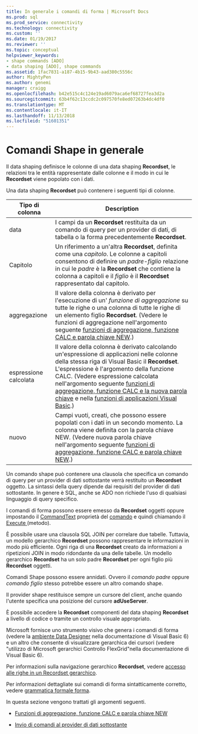 ```yaml
---
title: In generale i comandi di forma | Microsoft Docs
ms.prod: sql
ms.prod_service: connectivity
ms.technology: connectivity
ms.custom: ''
ms.date: 01/19/2017
ms.reviewer: ''
ms.topic: conceptual
helpviewer_keywords:
- shape commands [ADO]
- data shaping [ADO], shape commands
ms.assetid: 1fac7831-a187-4b15-9b43-aad380c5556c
author: MightyPen
ms.author: genemi
manager: craigg
ms.openlocfilehash: b42e515c4c124e19ad6079aca6ef68727fea3d2a
ms.sourcegitcommit: 63b4f62c13ccdc2c097570fe8ed07263b4dc4df0
ms.translationtype: MT
ms.contentlocale: it-IT
ms.lasthandoff: 11/13/2018
ms.locfileid: "51601351"
---
```

# <a name="shape-commands-in-general"></a>Comandi Shape in generale
Il data shaping definisce le colonne di una data shaping **Recordset**, le relazioni tra le entità rappresentate dalle colonne e il modo in cui le **Recordset** viene popolato con i dati.  
  
 Una data shaping **Recordset** può contenere i seguenti tipi di colonne.  
  
|Tipo di colonna|Description|  
|-----------------|-----------------|  
|data|I campi da un **Recordset** restituita da un comando di query per un provider di dati, di tabella o la forma precedentemente **Recordset**.|  
|Capitolo|Un riferimento a un'altra **Recordset**, definita come una *capitolo*. Le colonne a capitoli consentono di definire un *padre-figlio* relazione in cui le *padre* è la **Recordset** che contiene la colonna a capitoli e il *figlio* è il **Recordset** rappresentato dal capitolo.|  
|aggregazione|Il valore della colonna è derivato per l'esecuzione di un' *funzione di aggregazione* su tutte le righe o una colonna di tutte le righe di un elemento figlio **Recordset**. (Vedere le funzioni di aggregazione nell'argomento seguente [funzioni di aggregazione, funzione CALC e parola chiave NEW](../../../ado/guide/data/aggregate-functions-the-calc-function-and-the-new-keyword.md).)|  
|espressione calcolata|Il valore della colonna è derivato calcolando un'espressione di applicazioni nelle colonne della stessa riga di Visual Basic il **Recordset**. L'espressione è l'argomento della funzione CALC. (Vedere espressione calcolata nell'argomento seguente [funzioni di aggregazione, funzione CALC e la nuova parola chiave](../../../ado/guide/data/aggregate-functions-the-calc-function-and-the-new-keyword.md) e nella [funzioni di applicazioni Visual Basic](../../../ado/guide/data/visual-basic-for-applications-functions.md).)|  
|nuovo|Campi vuoti, creati, che possono essere popolati con i dati in un secondo momento. La colonna viene definita con la parola chiave NEW. (Vedere nuova parola chiave nell'argomento seguente [funzioni di aggregazione, funzione CALC e parola chiave NEW](../../../ado/guide/data/aggregate-functions-the-calc-function-and-the-new-keyword.md).)|  
  
 Un comando shape può contenere una clausola che specifica un comando di query per un provider di dati sottostante verrà restituito un **Recordset** oggetto. La sintassi della query dipende dai requisiti del provider di dati sottostante. In genere è SQL, anche se ADO non richiede l'uso di qualsiasi linguaggio di query specifico.  
  
 I comandi di forma possono essere emesso da **Recordset** oggetti oppure impostando il [CommandText](../../../ado/reference/ado-api/commandtext-property-ado.md) proprietà del [comando](../../../ado/reference/ado-api/command-object-ado.md) e quindi chiamando il [Execute ](../../../ado/reference/ado-api/execute-method-ado-command.md) (metodo).  
  
 È possibile usare una clausola SQL JOIN per correlare due tabelle. Tuttavia, un modello gerarchico **Recordset** possono rappresentare le informazioni in modo più efficiente. Ogni riga di una **Recordset** creato da informazioni a ripetizioni JOIN in modo ridondante da una delle tabelle. Un modello gerarchico **Recordset** ha un solo padre **Recordset** per ogni figlio più **Recordset** oggetti.  
  
 Comandi Shape possono essere annidati. Ovvero il *comando padre* oppure *comando figlio* stesso potrebbe essere un altro comando shape.  
  
 Il provider shape restituisce sempre un cursore del client, anche quando l'utente specifica una posizione del cursore **adUseServer**.  
  
 È possibile accedere la **Recordset** componenti del data shaping **Recordset** a livello di codice o tramite un controllo visuale appropriato.  
  
 Microsoft fornisce uno strumento visivo che genera i comandi di forma (vedere la [ambiente Data Designer](https://go.microsoft.com/fwlink/?LinkId=5689) nella documentazione di Visual Basic 6) e un altro che consente di visualizzare gerarchica dei cursori (vedere "utilizzo di Microsoft gerarchici Controllo FlexGrid"nella documentazione di Visual Basic 6).  
  
 Per informazioni sulla navigazione gerarchico **Recordset**, vedere [accesso alle righe in un Recordset gerarchico](../../../ado/guide/data/accessing-rows-in-a-hierarchical-recordset.md).  
  
 Per informazioni dettagliate sui comandi di forma sintatticamente corretto, vedere [grammatica formale forma](../../../ado/guide/data/formal-shape-grammar.md).  
  
 In questa sezione vengono trattati gli argomenti seguenti.  
  
-   [Funzioni di aggregazione, funzione CALC e parola chiave NEW](../../../ado/guide/data/aggregate-functions-the-calc-function-and-the-new-keyword.md)  
  
-   [Invio di comandi al provider di dati sottostante](../../../ado/guide/data/issuing-commands-to-the-underlying-data-provider.md)
